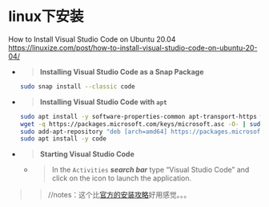 
# linux下安装

How to Install Visual Studio Code on Ubuntu 20.04 https://linuxize.com/post/how-to-install-visual-studio-code-on-ubuntu-20-04/
- > **Installing Visual Studio Code as a Snap Package**
  ```sh
  sudo snap install --classic code
  ```
- > **Installing Visual Studio Code with `apt`**
  ```sh
  sudo apt install -y software-properties-common apt-transport-https wget
  wget -q https://packages.microsoft.com/keys/microsoft.asc -O- | sudo apt-key add -
  sudo add-apt-repository "deb [arch=amd64] https://packages.microsoft.com/repos/vscode stable main"
  sudo apt install -y code
  ```
- > **Starting Visual Studio Code**
  * > In the `Activities` ***search bar*** type “Visual Studio Code” and click on the icon to launch the application.
>> //notes：这个比[官方的安装攻略](https://code.visualstudio.com/docs/setup/linux)好用感觉。。。
